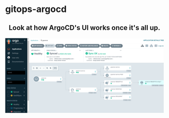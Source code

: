 # gitops-argocd

## <p align= "center">  Look at how ArgoCD's UI works once it's all up. </p>

![img](img/Argocd.png)